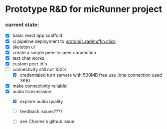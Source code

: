 # Prototype R&D for micRunner project

### current state:

- [x] basic react app scaffold
- [x] ci pipeline deployment to [protomic.radmuffin.click](https://protomic.radmuffin.click)
- [x] skeleton ui
- [x] create a simple peer-to-peer connection
- [x] text chat works
- [x] custom peer id's
- [ ] connectivity still not 100%
    - [x] credentialed turn servers with 500MB free use (one connection used 3KB)
- [x] make connectivity reliable!
- [x] audio transmission
    - [x] explore audio quality
    - [ ] feedback issues????
    - [ ] see Charles's github issue



